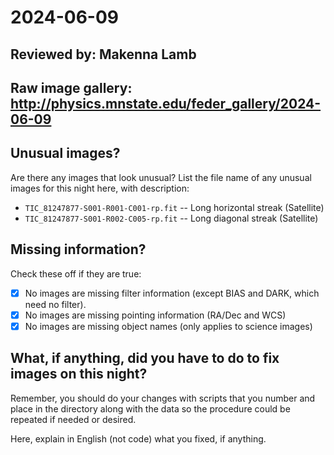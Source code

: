 # 2024-06-09

## Reviewed by:   Makenna Lamb

## Raw image gallery: http://physics.mnstate.edu/feder_gallery/2024-06-09

## Unusual images? 

Are there any images that look unusual? List the file name of any unusual images for this night here, with description:

+ `TIC_81247877-S001-R001-C001-rp.fit` -- Long horizontal streak (Satellite)
+ `TIC_81247877-S001-R002-C005-rp.fit` -- Long diagonal streak (Satellite)

## Missing information?

Check these off if they are true:

- [x] No images are missing filter information (except BIAS and DARK, which need no filter).
- [x] No images are missing pointing information (RA/Dec and WCS)
- [x] No images are missing object names (only applies to science images)

## What, if anything, did you have to do to fix images on this night?

Remember, you should do your changes with scripts that you number and place in the
directory along with the data so the procedure could be repeated if needed or
desired.

Here, explain in English (not code) what you fixed, if anything.
